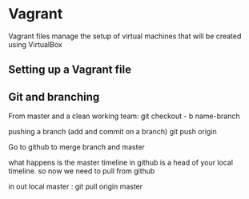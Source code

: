 # Vagrant

Vagrant files manage the setup of virtual machines that will be created using VirtualBox


## Setting up a Vagrant file



## Git and branching



From master and a clean working team:
  git checkout - b name-branch



pushing a branch (add and commit on a branch)
  git push origin <branch-name>



Go to github to merge branch and master



what happens is the master timeline in github is a head of your local timeline.
so now we need to pull from github



in out local master :
git pull origin master
